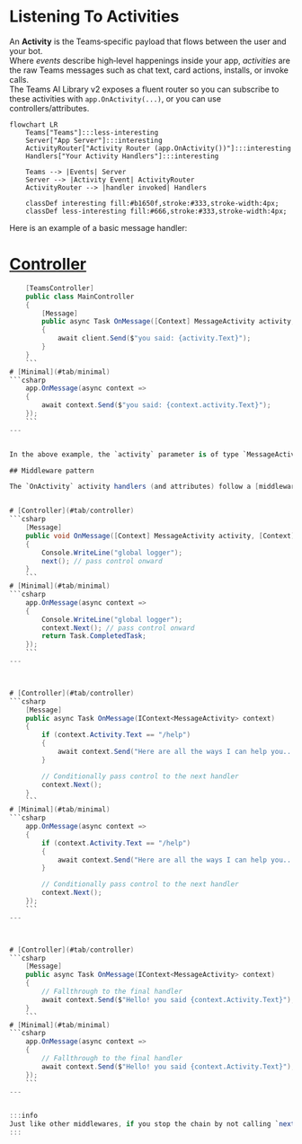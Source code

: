 # Listening To Activities

An **Activity** is the Teams‑specific payload that flows between the user and your bot.  
Where _events_ describe high‑level happenings inside your app, _activities_ are the raw Teams messages such as chat text, card actions, installs, or invoke calls.  
The Teams AI Library v2 exposes a fluent router so you can subscribe to these activities with `app.OnActivity(...)`, or you can use controllers/attributes.

```mermaid
flowchart LR
    Teams["Teams"]:::less-interesting
    Server["App Server"]:::interesting
    ActivityRouter["Activity Router (app.OnActivity())"]:::interesting
    Handlers["Your Activity Handlers"]:::interesting

    Teams --> |Events| Server
    Server --> |Activity Event| ActivityRouter
    ActivityRouter --> |handler invoked| Handlers

    classDef interesting fill:#b1650f,stroke:#333,stroke-width:4px;
    classDef less-interesting fill:#666,stroke:#333,stroke-width:4px;
```

Here is an example of a basic message handler:


# [Controller](#tab/controller)
```csharp 
    [TeamsController]
    public class MainController
    {
        [Message]
        public async Task OnMessage([Context] MessageActivity activity, [Context] IContext.Client client)
        {
            await client.Send($"you said: {activity.Text}");
        }
    }
    ```
# [Minimal](#tab/minimal)
```csharp 
    app.OnMessage(async context =>
    {
        await context.Send($"you said: {context.activity.Text}");
    });
    ```
---


In the above example, the `activity` parameter is of type `MessageActivity`, which has a `Text` property. You'll notice that the handler here does not return anything, but instead handles it by `send`ing a message back. For message activities, Teams does not expect your application to return anything (though it's usually a good idea to send some sort of friendly acknowledgment!).

## Middleware pattern

The `OnActivity` activity handlers (and attributes) follow a [middleware](https://www.patterns.dev/vanilla/mediator-pattern/) pattern similar to how `dotnet` middlewares work. This means that for each activity handler, a `Next` function is passed in which can be called to pass control to the next handler. This allows you to build a chain of handlers that can process the same activity in different ways.


# [Controller](#tab/controller)
```csharp 
    [Message]
    public void OnMessage([Context] MessageActivity activity, [Context] ILogger logger, [Context] IContext.Next next)
    {
        Console.WriteLine("global logger");
        next(); // pass control onward
    }
    ```
# [Minimal](#tab/minimal)
```csharp 
    app.OnMessage(async context =>
    {
        Console.WriteLine("global logger");
        context.Next(); // pass control onward
        return Task.CompletedTask;
    });
    ```
---



# [Controller](#tab/controller)
```csharp 
    [Message]
    public async Task OnMessage(IContext<MessageActivity> context)
    {
        if (context.Activity.Text == "/help")
        {
            await context.Send("Here are all the ways I can help you...");
        }

        // Conditionally pass control to the next handler
        context.Next();
    }
    ```
# [Minimal](#tab/minimal)
```csharp 
    app.OnMessage(async context =>
    {
        if (context.Activity.Text == "/help")
        {
            await context.Send("Here are all the ways I can help you...");
        }

        // Conditionally pass control to the next handler
        context.Next();
    });
    ```
---



# [Controller](#tab/controller)
```csharp 
    [Message]
    public async Task OnMessage(IContext<MessageActivity> context)
    {
        // Fallthrough to the final handler
        await context.Send($"Hello! you said {context.Activity.Text}");
    }
    ```
# [Minimal](#tab/minimal)
```csharp 
    app.OnMessage(async context =>
    {
        // Fallthrough to the final handler
        await context.Send($"Hello! you said {context.Activity.Text}");
    });
    ```
---


:::info
Just like other middlewares, if you stop the chain by not calling `next()`, the activity will not be passed to the next handler.
:::
